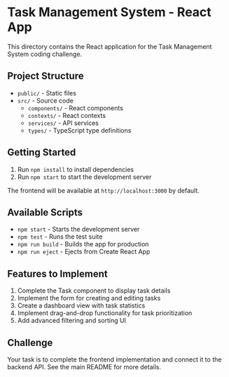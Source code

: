 # Task Management System - React App

This directory contains the React application for the Task Management System coding challenge.

## Project Structure

- `public/` - Static files
- `src/` - Source code
  - `components/` - React components
  - `contexts/` - React contexts
  - `services/` - API services
  - `types/` - TypeScript type definitions

## Getting Started

1. Run `npm install` to install dependencies
2. Run `npm start` to start the development server

The frontend will be available at `http://localhost:3000` by default.

## Available Scripts

- `npm start` - Starts the development server
- `npm test` - Runs the test suite
- `npm run build` - Builds the app for production
- `npm run eject` - Ejects from Create React App

## Features to Implement

1. Complete the Task component to display task details
2. Implement the form for creating and editing tasks
3. Create a dashboard view with task statistics
4. Implement drag-and-drop functionality for task prioritization
5. Add advanced filtering and sorting UI

## Challenge

Your task is to complete the frontend implementation and connect it to the backend API. See the main README for more details.
